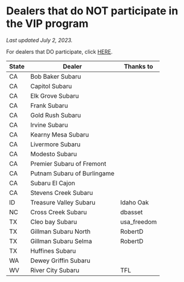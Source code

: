 # Dealers that do NOT participate in the VIP program

_Last updated July 2, 2023._

For dealers that DO participate, click [HERE](yes.md).

| State | Dealer | Thanks to |
|-------|--------|-----------|
| CA | Bob Baker Subaru | |
| CA | Capitol Subaru | |
| CA | Elk Grove Subaru | |
| CA | Frank Subaru | |
| CA | Gold Rush Subaru | |
| CA | Irvine Subaru | |
| CA | Kearny Mesa Subaru | |
| CA | Livermore Subaru | |
| CA | Modesto Subaru | |
| CA | Premier Subaru of Fremont | |
| CA | Putnam Subaru of Burlingame | | 
| CA | Subaru El Cajon | |
| CA | Stevens Creek Subaru | |
| ID | Treasure Valley Subaru | Idaho Oak |
| NC | Cross Creek Subaru | dbasset |
| TX | Cleo bay Subaru |  usa_freedom |
| TX | Gillman Subaru North | RobertD |
| TX | Gillman Subaru Selma | RobertD |
| TX | Huffines Subaru | |
| WA | Dewey Griffin Subaru | |
| WV | River City Subaru | TFL |